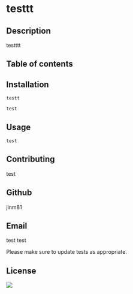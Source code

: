 # testtt

## Description
testttt

## Table of contents

## Installation
```
testt
```

```
test
```

## Usage

```
test
```

## Contributing
test
## Github
jinm81
## Email
test test

Please make sure to update tests as appropriate.

## License


<img src = "https://img.shields.io/static/v1?label=license&message=test&color=blue">
